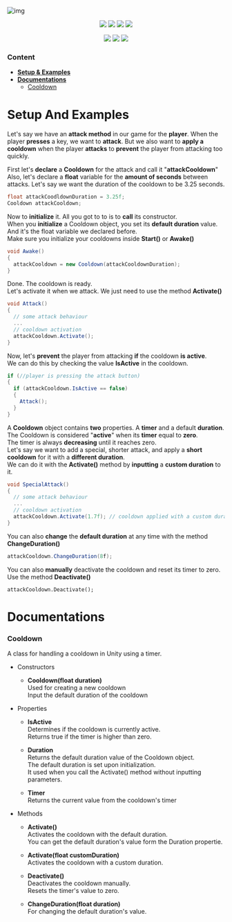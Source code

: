 ![img](https://i.imgur.com/cSOJR5d.png)  
 <p align="center">
        <img src="https://img.shields.io/codefactor/grade/github/JosepeDev/CooldownAPI/main">
        <img src="https://img.shields.io/github/languages/code-size/JosepeDev/CooldownAPI">
        <img src="https://img.shields.io/github/license/JosepeDev/CooldownAPI">
        <img src="https://img.shields.io/github/v/release/JosepeDev/CooldownAPI">
</p>
<p align="center">
        <img src="https://img.shields.io/github/followers/JosepeDev?style=social">
        <img src="https://img.shields.io/github/watchers/JosepeDev/CooldownAPI?style=social">
        <img src="https://img.shields.io/github/stars/JosepeDev/CooldownAPI?style=social">
</p>

### Content
- [**Setup & Examples**](#setup-and-examples)
- [**Documentations**](#documentations)
  - [Cooldown](#cooldown)

# Setup And Examples
Let's say we have an **attack method** in our game for the **player**.  When the player **presses** a key, we want to **attack**.  But we also want to **apply a cooldown** when the player **attacks** to **prevent** the player from attacking too quickly.  

First let's **declare** a **Cooldown** for the attack and call it "**attackCooldown**"   
Also, let's declare a **float** variable for the **amount of seconds** between attacks. 
Let's say we want the duration of the cooldown to be 3.25 seconds.
```csharp
float attackCoodldownDuration = 3.25f;
Cooldown attackCooldown;
```
Now to **initialize** it. All you got to to is to **call** its constructor.  
When you **initialize** a Cooldown object, you set its **default duration** value.  
And it's the float variable we declared before.  
Make sure you initialize your cooldowns inside **Start()** or **Awake()**  
```csharp
void Awake()
{
  attackCooldown = new Cooldown(attackCooldownDuration);
}
```
Done. The cooldown is ready.  
Let's activate it when we attack. We just need to use the method **Activate()**  
```csharp
void Attack()
{
  // some attack behaviour
  ...
  // cooldown activation
  attackCooldown.Activate();
}
```
Now, let's **prevent** the player from attacking **if** the cooldown **is active**.  
We can do this by checking the value **IsActive** in the cooldown.  
```csharp
if (//player is pressing the attack button)
{
  if (attackCooldown.IsActive == false)
  {
    Attack();
  }
}
```
A **Cooldown** object contains **two** properties. A **timer** and a default **duration**.  
The Cooldown is considered "**active**" when its **timer** equal to **zero**.  
The timer is always **decreasing** until it reaches zero.  
Let's say we want to add a special, shorter attack, and apply a **short cooldown** for it with a **different duration**.  
We can do it with the **Activate()** method by **inputting** a **custom duration** to it.  
```csharp
void SpecialAttack()
{
  // some attack behaviour
  ...
  // cooldown activation
  attackCooldown.Activate(1.7f); // cooldown applied with a custom duration.
}
```
You can also **change** the **default duration** at any time with the method **ChangeDuration()**
```csharp
attackCooldown.ChangeDuration(8f);
```
You can also **manually** deactivate the cooldown and reset its timer to zero.  
Use the method **Deactivate()**  
```
attackCooldown.Deactivate();
```
# Documentations
### Cooldown
A class for handling a cooldown in Unity using a timer.   

- Constructors
  - **Cooldown(float duration)**  
  Used for creating a new cooldown  
  Input the default duration of the cooldown

- Properties
  - **IsActive**  
  Determines if the cooldown is currently active.  
  Returns true if the timer is higher than zero.  
  
  - **Duration**  
  Returns the default duration value of the Cooldown object.  
  The default duration is set upon initialization.  
  It used when you call the Activate() method without inputting parameters.  

  - **Timer**  
  Returns the current value from the cooldown's timer
  
- Methods
  - **Activate()**  
  Activates the cooldown with the default duration.  
  You can get the default duration's value form the Duration propertie.  
  
  - **Activate(float customDuration)**  
  Activates the cooldown with a custom duration.  
  
  - **Deactivate()**  
  Deactivates the cooldown manually.  
  Resets the timer's value to zero.  
  
  - **ChangeDuration(float duration)**  
  For changing the default duration's value.  
